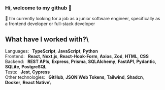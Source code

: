 ### Hi, welcome to my github 👋


🔭 I’m currently looking for a job as a junior software engineer, specifically as a frontend developer or full-stack developer

## What have I worked with?\
Languages:&ensp;           **TypeScript**, **JavaScript**, **Python**\
Frontend:&ensp;            **React**, **Next.js**, **React-Hook-Form**, **Axios**, **Zod**, **HTML**, **CSS**\
Backend:&ensp;             **REST APIs**, **Express**, **Prisma**, **SQLAlchemy**, **FastAPI**, **Pydantic**, **SQLite**, **PostgreSQL**\
Tests:&ensp;               **Jest**, **Cypress**\
Other technologies:&ensp;  **GitHub**, **JSON Web Tokens**, **Tailwind**, **Shadcn**, **Docker**, **React Native**\


